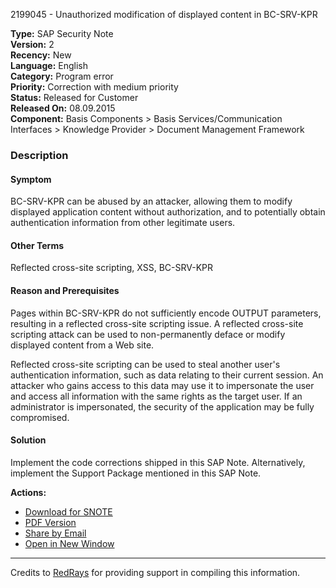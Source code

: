 2199045 - Unauthorized modification of displayed content in BC-SRV-KPR

**Type:** SAP Security Note  
**Version:** 2  
**Recency:** New  
**Language:** English  
**Category:** Program error  
**Priority:** Correction with medium priority  
**Status:** Released for Customer  
**Released On:** 08.09.2015  
**Component:** Basis Components > Basis Services/Communication Interfaces > Knowledge Provider > Document Management Framework

### Description

#### Symptom

BC-SRV-KPR can be abused by an attacker, allowing them to modify displayed application content without authorization, and to potentially obtain authentication information from other legitimate users.

#### Other Terms

Reflected cross-site scripting, XSS, BC-SRV-KPR

#### Reason and Prerequisites

Pages within BC-SRV-KPR do not sufficiently encode OUTPUT parameters, resulting in a reflected cross-site scripting issue. A reflected cross-site scripting attack can be used to non-permanently deface or modify displayed content from a Web site.

Reflected cross-site scripting can be used to steal another user's authentication information, such as data relating to their current session. An attacker who gains access to this data may use it to impersonate the user and access all information with the same rights as the target user. If an administrator is impersonated, the security of the application may be fully compromised.

#### Solution

Implement the code corrections shipped in this SAP Note. Alternatively, implement the Support Package mentioned in this SAP Note.

**Actions:**
- [Download for SNOTE](https://notesdownloads.sap.com/note/0040000013319812017)
- [PDF Version](https://userapps.support.sap.com/sap/support/sfm/notes/print/0002199045?language=en-US&token=BC362B964FF55C0A5A683A6EABBBFC4A)
- [Share by Email](https://me.sap.com/notes/2199045/S)
- [Open in New Window](https://me.sap.com/notes/2199045/OpenNewWindow)

---

Credits to [RedRays](https://redrays.io) for providing support in compiling this information.